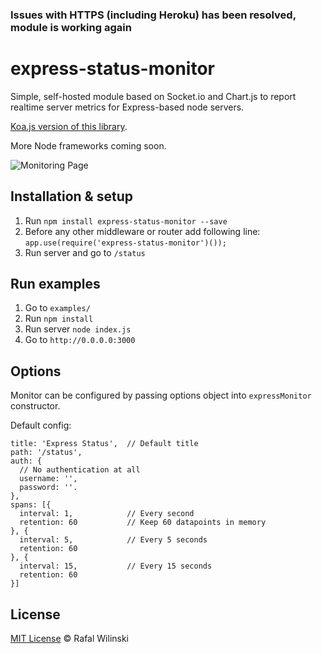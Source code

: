 ### Issues with HTTPS (including Heroku) has been resolved, module is working again
# express-status-monitor
Simple, self-hosted module based on Socket.io and Chart.js to report realtime server metrics for Express-based node servers. 

[Koa.js version of this library](https://github.com/capaj/koa-monitor).

More Node frameworks coming soon.

![Monitoring Page](http://i.imgur.com/AHizEWq.gif "Monitoring Page")

## Installation & setup
1. Run `npm install express-status-monitor --save`
2. Before any other middleware or router add following line:
`app.use(require('express-status-monitor')());`
3. Run server and go to `/status`

## Run examples

1. Go to `examples/`
2. Run `npm install`
3. Run server `node index.js`
4. Go to `http://0.0.0.0:3000`

## Options

Monitor can be configured by passing options object into `expressMonitor` constructor.

Default config:
```
title: 'Express Status',  // Default title
path: '/status',
auth: {
  // No authentication at all
  username: '',
  password: ''. 
},
spans: [{
  interval: 1,            // Every second
  retention: 60           // Keep 60 datapoints in memory
}, {
  interval: 5,            // Every 5 seconds
  retention: 60
}, {
  interval: 15,           // Every 15 seconds
  retention: 60
}]

```

## License

[MIT License](https://opensource.org/licenses/MIT) © Rafal Wilinski